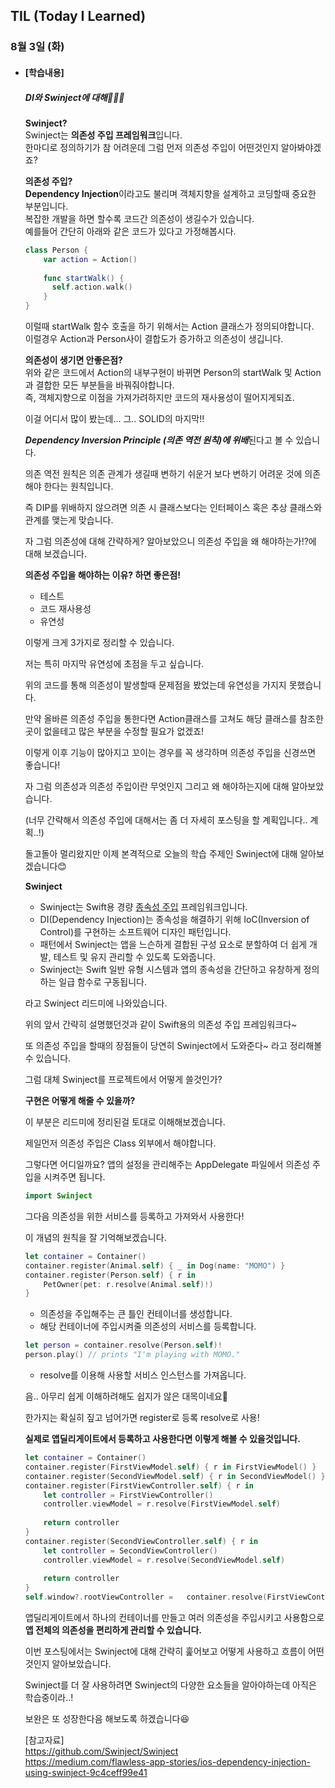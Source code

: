 ## TIL (Today I Learned)

### 8월 3일 (화)

- #### [학습내용]
  
  ##### DI와 Swinject에 대해🧑🏻‍💻   
  
  **Swinject?**   
  Swinject는 **의존성 주입 프레임워크**입니다.   
  한마디로 정의하기가 참 어려운데 그럼 먼저 의존성 주입이 어떤것인지 알아봐야겠죠?   
  
  **의존성 주입?**   
  **Dependency Injection**이라고도 불리며 객체지향을 설계하고 코딩할때 중요한 부분입니다.   
  복잡한 개발을 하면 할수록 코드간 의존성이 생길수가 있습니다.   
  예를들어 간단히 아래와 같은 코드가 있다고 가정해봅시다.    
  ```swift
  class Person {
      var action = Action()
      
      func startWalk() {
      	self.action.walk()
      }
  }
  ```
  이럴때 startWalk 함수 호출을 하기 위해서는 Action 클래스가 정의되야합니다.   
  이럴경우 Action과 Person사이 결합도가 증가하고 의존성이 생깁니다.   
  
  **의존성이 생기면 안좋은점?**   
  위와 같은 코드에서 Action의 내부구현이 바뀌면 Person의 startWalk 및 Action과 결합한 모든 부분들을 바꿔줘야합니다.   
  즉, 객체지향으로 이점을 가져가려하지만 코드의 재사용성이 떨어지게되죠.   
  
  이걸 어디서 많이 봤는데... 그.. SOLID의 마지막!!   
  
  ***Dependency Inversion Principle (의존 역전 원칙)에 위배***된다고 볼 수 있습니다.   

  의존 역전 원칙은 의존 관계가 생길때 변하기 쉬운거 보다 변하기 어려운 것에 의존해야 한다는 원칙입니다.   
  
  즉 DIP를 위배하지 않으려면 의존 시 클래스보다는 인터페이스 혹은 추상 클래스와 관계를 맺는게 맞습니다.   
  
  자 그럼 의존성에 대해 간략하게? 알아보았으니 의존성 주입을 왜 해야하는가!?에 대해 보겠습니다.   
  
   
  
  **의존성 주입을 해야하는 이유? 하면 좋은점!**
    - 테스트
    - 코드 재사용성
    - 유연성   
  
  이렇게 크게 3가지로 정리할 수 있습니다.   
  
  저는 특히 마지막 유연성에 초점을 두고 싶습니다.   
  
  위의 코드를 통해 의존성이 발생할때 문제점을 봤었는데 유연성을 가지지 못했습니다.   
  
  만약 올바른 의존성 주입을 통한다면 Action클래스를 고쳐도 해당 클래스를 참조한곳이 없을테고 많은 부분을 수정할 필요가 없겠죠!   
  
  이렇게 이후 기능이 많아지고 꼬이는 경우를 꼭 생각하며 의존성 주입을 신경쓰면 좋습니다!   
  
   
  
  자 그럼 의존성과 의존성 주입이란 무엇인지 그리고 왜 해야하는지에 대해 알아보았습니다.   
  
  (너무 간략해서 의존성 주입에 대해서는 좀 더 자세히 포스팅을 할 계획입니다.. 계획..!)   
  
  돌고돌아 멀리왔지만 이제 본격적으로 오늘의 학습 주제인 Swinject에 대해 알아보겠습니다😊   
  
   
  
  **Swinject**   
  
  - Swinject는 Swift용 경량 [종속성 주입](https://en.wikipedia.org/wiki/Dependency_injection) 프레임워크입니다.
  - DI(Dependency Injection)는 종속성을 해결하기 위해 IoC(Inversion of Control)를 구현하는 소프트웨어 디자인 패턴입니다.
  - 패턴에서 Swinject는 앱을 느슨하게 결합된 구성 요소로 분할하여 더 쉽게 개발, 테스트 및 유지 관리할 수 있도록 도와줍니다.
  - Swinject는 Swift 일반 유형 시스템과 앱의 종속성을 간단하고 유창하게 정의하는 일급 함수로 구동됩니다.   
  
  라고 Swinject 리드미에 나와있습니다.   
  
  위의 앞서 간략히 설명했던것과 같이 Swift용의 의존성 주입 프레임워크다~   
  
  또 의존성 주입을 할때의 장점들이 당연히 Swinject에서 도와준다~ 라고 정리해볼 수 있습니다.   
  
   
  
  그럼 대체 Swinject를 프로젝트에서 어떻게 쓸것인가?   
  
  **구현은 어떻게 해줄 수 있을까?**   
  
  이 부분은 리드미에 정리된걸 토대로 이해해보겠습니다.   
  
   
  
  제일먼저 의존성 주입은 Class 외부에서 해야합니다.   
  
  그렇다면 어디일까요? 앱의 설정을 관리해주는 AppDelegate 파일에서 의존성 주입을 시켜주면 됩니다.   
  
  ```swift
  import Swinject
  ```
  
   
  
  그다음 의존성을 위한 서비스를 등록하고 가져와서 사용한다!   
  
  이 개념의 원칙을 잘 기억해보겠습니다.   
  
  ```swift
  let container = Container()
  container.register(Animal.self) { _ in Dog(name: "MOMO") }
  container.register(Person.self) { r in
      PetOwner(pet: r.resolve(Animal.self)!)
  }
  ```
  
  - 의존성을 주입해주는 큰 틀인 컨테이너를 생성합니다.
  - 해당 컨테이너에 주입시켜줄 의존성의 서비스를 등록합니다.   
  
  ```swift
  let person = container.resolve(Person.self)!
  person.play() // prints "I'm playing with MOMO."
  ```
  
  - resolve를 이용해 사용할 서비스 인스턴스를 가져옵니다.   
  
   
  
  음.. 아무리 쉽게 이해하려해도 쉽지가 않은 대목이네요🐼   
  
  한가지는 확실히 짚고 넘어가면 register로 등록 resolve로 사용!   
  
   
  
  **실제로 앱딜리게이트에서 등록하고 사용한다면 이렇게 해볼 수 있을것입니다.**   
  
  ```swift
  let container = Container()
  container.register(FirstViewModel.self) { r in FirstViewModel() }
  container.register(SecondViewModel.self) { r in SecondViewModel() }
  container.register(FirstViewController.self) { r in
      let controller = FirstViewController()
      controller.viewModel = r.resolve(FirstViewModel.self)
      
      return controller
  }
  container.register(SecondViewController.self) { r in
      let controller = SecondViewController()
      controller.viewModel = r.resolve(SecondViewModel.self)
      
      return controller
  }
  self.window?.rootViewController =   container.resolve(FirstViewController.self)
  ```
  
  앱딜리게이트에서 하나의 컨테이너를 만들고 여러 의존성을 주입시키고 사용함으로 **앱 전체의 의존성을 편리하게 관리할 수 있습니다.**   
  
   
  
  이번 포스팅에서는 Swinject에 대해 간략히 훑어보고 어떻게 사용하고 흐름이 어떤것인지 알아보았습니다.   
  
  Swinject를 더 잘 사용하려면 Swinject의 다양한 요소들을 알아야하는데 아직은 학습중이라..!   
  
  보완은 또 성장한다음 해보도록 하겠습니다😆   
  
  [참고자료]   
  https://github.com/Swinject/Swinject   
  https://medium.com/flawless-app-stories/ios-dependency-injection-using-swinject-9c4ceff99e41   
